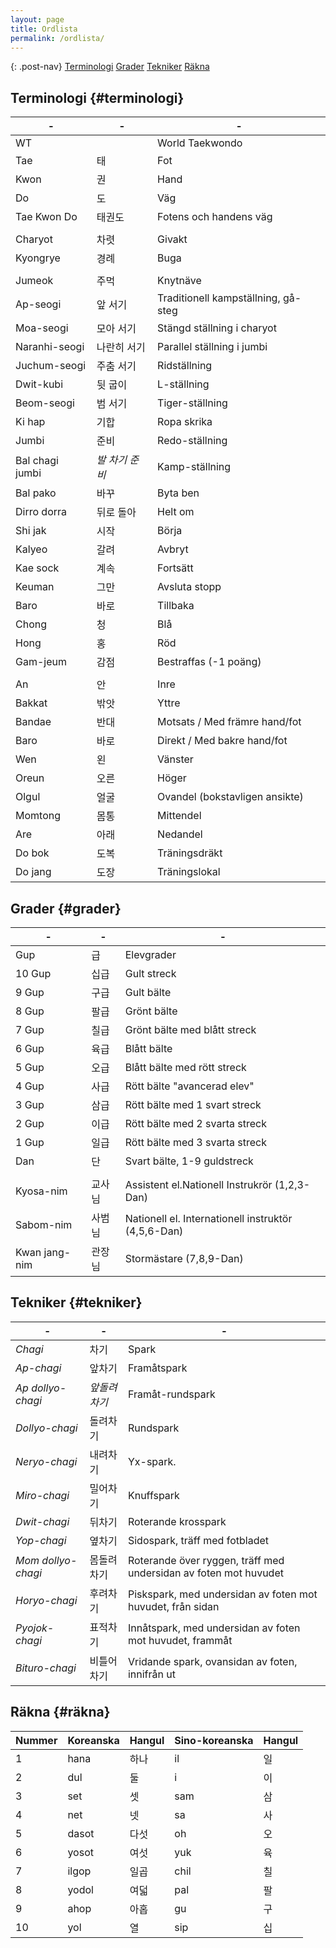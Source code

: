 ```yaml
---
layout: page
title: Ordlista
permalink: /ordlista/
---
```


{: .post-nav}
[Terminologi](#terminologi)
[Grader](#grader)
[Tekniker](#tekniker)
[Räkna](#räkna)

## Terminologi {#terminologi}

| -               | -                   | -                                   |
| --------------- | ------------------- | ----------------------------------- |
| WT              |                     | World Taekwondo                     |
| Tae             | 태                  | Fot                                 |
| Kwon            | 권                  | Hand                                |
| Do              | 도                  | Väg                                 |
| Tae Kwon Do     | 태권도              | Fotens och handens väg              |
|                 |                     |                                     |
| Charyot         | 차렷                | Givakt                              |
| Kyongrye        | 경례                | Buga                                |
|                 |                     |                                     |
| Jumeok          | 주먹                | Knytnäve                            |
| Ap-seogi        | 앞 서기             | Traditionell kampställning, gå-steg |
| Moa-seogi       | 모아 서기           | Stängd ställning i charyot          |
| Naranhi-seogi   | 나란히 서기         | Parallel ställning i jumbi          |
| Juchum-seogi    | 주춤 서기           | Ridställning                        |
| Dwit-kubi       | 뒷 굽이             | L-ställning                         |
| Beom-seogi      | 범 서기             | Tiger-ställning                     |
| Ki hap          | 기합                | Ropa skrika                         |
| Jumbi           | 준비                | Redo-ställning                      |
| Bal chagi jumbi | <i>발 차기 준비</i> | Kamp-ställning                      |
| Bal pako        | 바꾸                | Byta ben                            |
| Dirro dorra     | 뒤로 돌아           | Helt om                             |
| Shi jak         | 시작                | Börja                               |
| Kalyeo          | 갈려                | Avbryt                              |
| Kae sock        | 계속                | Fortsätt                            |
| Keuman          | 그만                | Avsluta stopp                       |
| Baro            | 바로                | Tillbaka                            |
| Chong           | 청                  | Blå                                 |
| Hong            | 홍                  | Röd                                 |
| Gam-jeum        | 감점                | Bestraffas (-1 poäng)               |
|                 |                     |                                     |
| An              | 안                  | Inre                                |
| Bakkat          | 밖앗                | Yttre                               |
| Bandae          | 반대                | Motsats / Med främre hand/fot       |
| Baro            | 바로                | Direkt / Med bakre hand/fot         |
| Wen             | 왼                  | Vänster                             |
| Oreun           | 오른                | Höger                               |
| Olgul           | 얼굴                | Ovandel (bokstavligen ansikte)      |
| Momtong         | 몸통                | Mittendel                           |
| Are             | 아래                | Nedandel                            |
| Do bok          | 도복                | Träningsdräkt                       |
| Do jang         | 도장                | Träningslokal                       |

## Grader {#grader}

| -             | -      | -                                                   |
| ------------- | ------ | --------------------------------------------------- |
| Gup           | 급     | Elevgrader                                          |
| 10 Gup        | 십급   | Gult streck                                         |
| 9 Gup         | 구급   | Gult bälte                                          |
| 8 Gup         | 팔급   | Grönt bälte                                         |
| 7 Gup         | 칠급   | Grönt bälte med blått streck                        |
| 6 Gup         | 육급   | Blått bälte                                         |
| 5 Gup         | 오급   | Blått bälte med rött streck                         |
| 4 Gup         | 사급   | Rött bälte "avancerad elev"                         |
| 3 Gup         | 삼급   | Rött bälte med 1 svart streck                       |
| 2 Gup         | 이급   | Rött bälte med 2 svarta streck                      |
| 1 Gup         | 일급   | Rött bälte med 3 svarta streck                      |
| Dan           | 단     | Svart bälte, 1-9 guldstreck                         |
|               |        |                                                     |
| Kyosa-nim     | 교사님 | Assistent el.Nationell Instrukrör (1,2,3-Dan)       |
| Sabom-nim     | 사범님 | Nationell el. Internationell instruktör (4,5,6-Dan) |
| Kwan jang-nim | 관장님 | Stormästare (7,8,9-Dan)                             |

## Tekniker {#tekniker}

| -                       | -                 | -                                                                |
| ----------------------- | ----------------- | ---------------------------------------------------------------- |
| <i>Chagi</i>            | 차기              | Spark                                                            |
| <i>Ap-chagi</i>         | 앞차기            | Framåtspark                                                      |
| <i>Ap dollyo-chagi</i>  | <i>앞돌려차기</i> | Framåt-rundspark                                                 |
| <i>Dollyo-chagi</i>     | 돌려차기          | Rundspark                                                        |
| <i>Neryo-chagi</i>      | 내려차기          | Yx-spark.                                                        |
| <i>Miro-chagi</i>       | 밀어차기          | Knuffspark                                                       |
| <i>Dwit-chagi</i>       | 뒤차기            | Roterande krosspark                                              |
| <i>Yop-chagi</i>        | 옆차기            | Sidospark, träff med fotbladet                                   |
| <i>Mom dollyo-chagi</i> | 몸돌려차기        | Roterande över ryggen, träff med undersidan av foten mot huvudet |
| <i>Horyo-chagi</i>      | 후려차기          | Piskspark, med undersidan av foten mot huvudet, från sidan       |
| <i>Pyojok-chagi</i>     | 표적차기          | Innåtspark, med undersidan av foten mot huvudet, frammåt         |
| <i>Bituro-chagi</i>     | 비틀어차기        | Vridande spark, ovansidan av foten, innifrån ut                  |

## Räkna {#räkna}

| Nummer | Koreanska | Hangul | Sino-koreanska | Hangul |
| ------ | --------- | ------ | -------------- | ------ |
| 1      | hana      | 하나   | il             | 일     |
| 2      | dul       | 둘     | i              | 이     |
| 3      | set       | 셋     | sam            | 삼     |
| 4      | net       | 넷     | sa             | 사     |
| 5      | dasot     | 다섯   | oh             | 오     |
| 6      | yosot     | 여섯   | yuk            | 육     |
| 7      | ilgop     | 일곱   | chil           | 칠     |
| 8      | yodol     | 여덟   | pal            | 팔     |
| 9      | ahop      | 아홉   | gu             | 구     |
| 10     | yol       | 열     | sip            | 십     |
